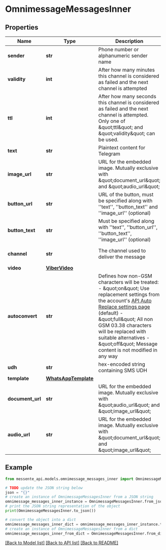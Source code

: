 # OmnimessageMessagesInner


## Properties

Name | Type | Description | Notes
------------ | ------------- | ------------- | -------------
**sender** | **str** | Phone number or alphanumeric sender name | [optional] 
**validity** | **int** | After how many minutes this channel is considered as failed and the next channel is attempted | [optional] 
**ttl** | **int** | After how many seconds this channel is considered as failed and the next channel is attempted.       Only one of \&quot;ttl\&quot; and \&quot;validity\&quot; can be used. | [optional] 
**text** | **str** | Plaintext content for Telegram | 
**image_url** | **str** | URL for the embedded image. Mutually exclusive with \&quot;document_url\&quot; and \&quot;audio_url\&quot; | [optional] 
**button_url** | **str** | URL of the button, must be specified along with &#39;&#39;text&#39;&#39;, &#39;&#39;button_text&#39;&#39; and &#39;&#39;image_url&#39;&#39; (optional) | [optional] 
**button_text** | **str** | Must be specified along with &#39;&#39;text&#39;&#39;, &#39;&#39;button_url&#39;&#39;, &#39;&#39;button_text&#39;&#39;, &#39;&#39;image_url&#39;&#39; (optional) | [optional] 
**channel** | **str** | The channel used to deliver the message | [optional] [default to 'telegram']
**video** | [**ViberVideo**](ViberVideo.md) |  | [optional] 
**autoconvert** | **str** | Defines how non-GSM characters will be treated:    - \&quot;on\&quot; Use replacement settings from the account&#39;s [API Auto Replace settings page](https://dashboard.messente.com/api-settings/auto-replace) (default)   - \&quot;full\&quot; All non GSM 03.38 characters will be replaced with suitable alternatives   - \&quot;off\&quot; Message content is not modified in any way | [optional] 
**udh** | **str** | hex-encoded string containing SMS UDH | [optional] 
**template** | [**WhatsAppTemplate**](WhatsAppTemplate.md) |  | [optional] 
**document_url** | **str** | URL for the embedded image. Mutually exclusive with \&quot;audio_url\&quot; and \&quot;image_url\&quot; | [optional] 
**audio_url** | **str** | URL for the embedded image. Mutually exclusive with \&quot;document_url\&quot; and \&quot;image_url\&quot; | [optional] 

## Example

```python
from messente_api.models.omnimessage_messages_inner import OmnimessageMessagesInner

# TODO update the JSON string below
json = "{}"
# create an instance of OmnimessageMessagesInner from a JSON string
omnimessage_messages_inner_instance = OmnimessageMessagesInner.from_json(json)
# print the JSON string representation of the object
print(OmnimessageMessagesInner.to_json())

# convert the object into a dict
omnimessage_messages_inner_dict = omnimessage_messages_inner_instance.to_dict()
# create an instance of OmnimessageMessagesInner from a dict
omnimessage_messages_inner_from_dict = OmnimessageMessagesInner.from_dict(omnimessage_messages_inner_dict)
```
[[Back to Model list]](../README.md#documentation-for-models) [[Back to API list]](../README.md#documentation-for-api-endpoints) [[Back to README]](../README.md)


